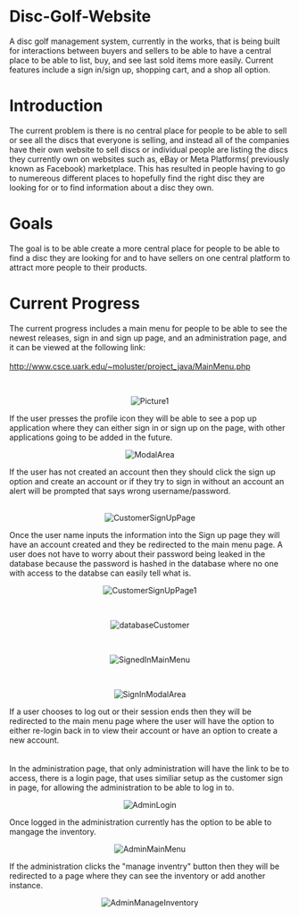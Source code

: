 # Disc-Golf-Website
A disc golf management system, currently in the works, that is being built for interactions between buyers and sellers to be able to have a central place to be able to list, buy, and see last sold items more easily. Current features include a sign in/sign up, shopping cart, and a shop all option.

# Introduction
The current problem is there is no central place for people to be able to sell or see all the discs that everyone is selling, and instead all of the companies have their own website to sell discs or individual people are listing the discs they currently own on websites such as, eBay or Meta Platforms( previously known as Facebook) marketplace. This has resulted in people having to go to numereous different places to hopefully find the right disc they are looking for or to find information about a disc they own.

# Goals
The goal is to be able create a more central place for people to be able to find a disc they are looking for and to have sellers on one central platform to attract more people to their products. 

# Current Progress <br> 
The current progress includes a main menu for people to be able to see the newest releases, sign in and sign up page, and an administration page, and it can be viewed at the following link:<br><br>
http://www.csce.uark.edu/~moluster/project_java/MainMenu.php

<br><p align= "center"> ![Picture1](https://user-images.githubusercontent.com/77820332/156283026-65f8a36b-1936-4189-a319-f1d4d0e77abf.png) </p>
If the user presses the profile icon they will be able to see a pop up application where they can either sign in or sign up on the page, with other applications going to be added in the future.
<br> <p align= "center"> ![ModalArea](https://user-images.githubusercontent.com/77820332/164314300-0eb6c3e4-f6f1-4452-a904-0d8d39508962.png) </p>
If the user has not created an account then they should click the sign up option and create an account or if they try to sign in without an account an alert will be prompted that says wrong username/password.
<br><br> <p align ="center"> ![CustomerSignUpPage](https://user-images.githubusercontent.com/77820332/164315155-ef79d8e3-a721-4872-8c8a-c16b42ef5c19.png) </p>
Once the user name inputs the information into the Sign up page they will have an account created and they be redirected to the main menu page. A user does not have to worry about their password being leaked in the database because the password is hashed in the database where no one with access to the databse can easily tell what is.
<br><p align = "center"> ![CustomerSignUpPage1](https://user-images.githubusercontent.com/77820332/164316096-826405eb-e822-412b-8ae1-adaec83b4056.png)</p>
<br> <p align ="center"> ![databaseCustomer](https://user-images.githubusercontent.com/77820332/164316466-aa909ae1-a507-4912-b15f-677baada7091.png)</p>
<br> <p align ="center"> ![SignedInMainMenu](https://user-images.githubusercontent.com/77820332/164316575-68e75af4-6a6b-4d10-8294-68b5929e8fd3.png)</p>
<br> <p align ="center"> ![SignInModalArea](https://user-images.githubusercontent.com/77820332/164316696-0f78dc2f-06eb-463e-b8e4-08ddc9e0f1b7.png)</p>
If a user chooses to log out or their session ends then they will be redirected to the main menu page where the user will have the option to either re-login back in to view their account or have an option to create a new account. 
<br><br><br>
 In the administration page, that only administration will have the link to be to access, there is a login page, that uses similiar setup as the customer sign in page, for allowing the administration to be able to log in to.
 <br> <p align = "center">![AdminLogin](https://user-images.githubusercontent.com/77820332/164319648-d7b11a6a-0cc8-4fb1-b9d6-b9a75e1155c3.png) </p>
 Once logged in the administration currently has the option to be able to mangage the inventory. 
 <br> <p align = "center">![AdminMainMenu](https://user-images.githubusercontent.com/77820332/164319911-a11b2eec-998c-4531-9408-0b55fb843ab2.png)</p>
 If the administration clicks the "manage inventry" button then they will be redirected to a page where they can see the inventory or add another instance.
 <br> <p align = "center">![AdminManageInventory](https://user-images.githubusercontent.com/77820332/164320127-1c7402b1-bc0e-4316-ae3b-d806cb4db496.png) </p>


